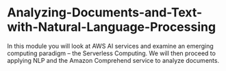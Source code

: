 # Analyzing-Documents-and-Text-with-Natural-Language-Processing
In this module you will look at AWS AI services and examine an emerging computing paradigm – the Serverless Computing. We will then proceed to applying NLP and the Amazon Comprehend service to analyze documents.
